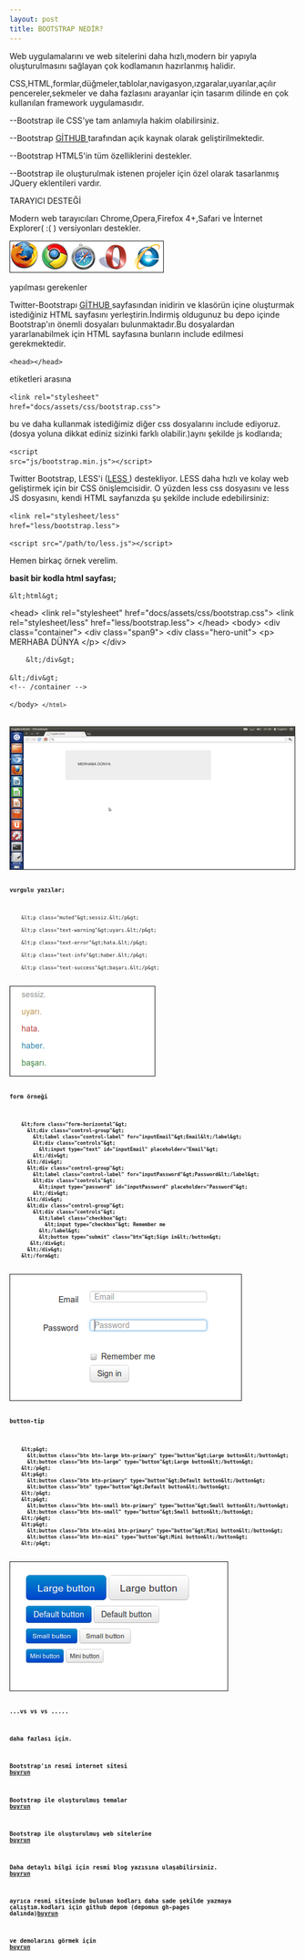 ```yaml
---
layout: post
title: BOOTSTRAP NEDİR?
---
```

Web uygulamalarını ve web sitelerini daha hızlı,modern bir yapıyla oluşturulmasını sağlayan çok kodlamanın hazırlanmış halidir.

CSS,HTML,formlar,düğmeler,tablolar,navigasyon,ızgaralar,uyarılar,açılır pencereler,sekmeler ve daha fazlasını arayanlar için tasarım dilinde en çok kullanılan framework uygulamasıdır.

 --Bootstrap ile CSS'ye tam anlamıyla hakim olabilirsiniz.

 --Bootstrap <a href="https://github.com/twitter/bootstrap" target="_blank" >GİTHUB </a> tarafından açık kaynak olarak geliştirilmektedir.

 --Bootstrap HTML5'in tüm özelliklerini destekler.

 --Bootstrap ile oluşturulmak istenen projeler için özel olarak tasarlanmış JQuery eklentileri vardır.

<p>TARAYICI DESTEĞİ</p>

Modern web tarayıcıları Chrome,Opera,Firefox 4+,Safari ve İnternet Explorer( :( ) versiyonları destekler.

<img src="/images/tarayıcı.png" name="resim" border="1" />


<p>yapılması gerekenler</p>

Twitter-Bootstrapı <a href="https://github.com/twitter/bootstrap" target="_blank" > GİTHUB </a> sayfasından inidirin ve klasörün içine oluşturmak istediğiniz HTML sayfasını yerleştirin.İndirmiş oldugunuz bu depo içinde Bootstrap'ın önemli dosyaları bulunmaktadır.Bu dosyalardan yararlanabilmek için HTML sayfasına bunların include edilmesi gerekmektedir.

<code>&lt;head&gt;&lt;/head&gt;</code>

etiketleri arasına 

<code>&lt;link rel="stylesheet" href="docs/assets/css/bootstrap.css"&gt;</code>

bu ve daha kullanmak istediğimiz diğer css dosyalarını include ediyoruz.(dosya yoluna dikkat ediniz sizinki farklı olabilir.)aynı şekilde js kodlarıda;

<code>&lt;script src="js/bootstrap.min.js"&gt;&lt;/script&gt;</code>


Twitter Bootstrap, LESS'i (<a href="http://bsaral.github.com/112/Less-Css/" target="_blank" >LESS </a>) destekliyor. LESS daha hızlı ve kolay web geliştirmek için bir CSS önişlemcisidir. O yüzden less css dosyasını ve less JS dosyasını, kendi HTML sayfanızda şu şekilde include edebilirsiniz:

<code>&lt;link rel="stylesheet/less" href="less/bootstrap.less"&gt;</code>

<code>&lt;script src="/path/to/less.js"&gt;&lt;/script&gt;</code> 

<p>Hemen birkaç örnek verelim.</p>

<b>basit bir kodla html sayfası;</b>

	&lt;html&gt;	
 &lt;head&gt;
	&lt;link rel="stylesheet" href="docs/assets/css/bootstrap.css"&gt;
	&lt;link rel="stylesheet/less" href="less/bootstrap.less"&gt;
 &lt;/head&gt;
 &lt;body&gt;
  &lt;div class="container"&gt;
		&lt;div class="span9"&gt;
			&lt;div class="hero-unit"&gt;
				&lt;p&gt; MERHABA DÜNYA &lt;/p&gt;
			&lt;/div&gt;
			
		&lt;/div&gt;
		
	&lt;/div&gt;
	<!-- /container -->
	
<code>&lt;/body&gt;
<code>&lt;/html&gt;


<img src="/images/kod.png" name="resim" border="1" />

<b>vurgulu yazılar;</b>

		&lt;p class="muted"&gt;sessiz.&lt;/p&gt;

		&lt;p class="text-warning"&gt;uyarı.&lt;/p&gt;

		&lt;p class="text-error"&gt;hata.&lt;/p&gt;

		&lt;p class="text-info"&gt;haber.&lt;/p&gt;

		&lt;p class="text-success"&gt;başarı.&lt;/p&gt;

<img src="/images/vurgu.png" name="resim" border="1" />

<b>form örneği </p>

		&lt;form class="form-horizontal"&gt;
		  &lt;div class="control-group"&gt;
			&lt;label class="control-label" for="inputEmail"&gt;Email&lt;/label&gt;
			&lt;div class="controls"&gt;
			  &lt;input type="text" id="inputEmail" placeholder="Email"&gt;
			&lt;/div&gt;
		  &lt;/div&gt;
		  &lt;div class="control-group"&gt;
			&lt;label class="control-label" for="inputPassword"&gt;Password&lt;/label&gt;
			&lt;div class="controls"&gt;
			  &lt;input type="password" id="inputPassword" placeholder="Password"&gt;
			&lt;/div&gt;
		  &lt;/div&gt;
		  &lt;div class="control-group"&gt;
			&lt;div class="controls"&gt;
			  &lt;label class="checkbox"&gt;
				&lt;input type="checkbox"&gt; Remember me
			  &lt;/label&gt;
			  &lt;button type="submit" class="btn"&gt;Sign in&lt;/button&gt;
		   &lt;/div&gt;
		  &lt;/div&gt;
		&lt;/form&gt;

<img src="/images/form.png" name="resim" border="1" />

<b>button-tip</b>


		&lt;p&gt;
		  &lt;button class="btn btn-large btn-primary" type="button"&gt;Large button&lt;/button&gt;
		  &lt;button class="btn btn-large" type="button"&gt;Large button&lt;/button&gt;
		&lt;/p&gt;
		&lt;p&gt;
		  &lt;button class="btn btn-primary" type="button"&gt;Default button&lt;/button&gt;
		  &lt;button class="btn" type="button"&gt;Default button&lt;/button&gt;
		&lt;/p&gt;
		&lt;p&gt;
		  &lt;button class="btn btn-small btn-primary" type="button"&gt;Small button&lt;/button&gt;
		  &lt;button class="btn btn-small" type="button"&gt;Small button&lt;/button&gt;
		&lt;/p&gt;
		&lt;p&gt;
		  &lt;button class="btn btn-mini btn-primary" type="button"&gt;Mini button&lt;/button&gt;
		  &lt;button class="btn btn-mini" type="button"&gt;Mini button&lt;/button&gt;
		&lt;/p&gt;


<img src="/images/button.png" name="resim" border="1" />

...vs vs vs .....

daha fazlası için.

Bootstrap'ın resmi internet sitesi     <a href="http://twitter.github.com/bootstrap/" target="_blank" >buyrun </a>

Bootstrap ile oluşturulmuş temalar <a href="http://bootswatch.com/#gallery" target="_blank" >buyrun </a>

Bootstrap ile oluşturulmuş web sitelerine   <a href="http://builtwithbootstrap.com/" target="_blank" >buyrun </a>

Daha detaylı bilgi için resmi blog yazısına ulaşabilirsiniz. <a href="https://dev.twitter.com/blog/bootstrap-twitter" target="_blank" >buyrun </a>

ayrıca resmi sitesinde bulunan kodları daha sade şekilde yazmaya çalıştım.kodları için github depom (depomun gh-pages dalında)<a href="https://github.com/tugdev/bootstrap/tree/gh-pages" target="_blank" >buyrun </a>

ve demolarını görmek için <a href="http://tugdev.github.com/bootstrap/" target="_blank" >buyrun </a>




